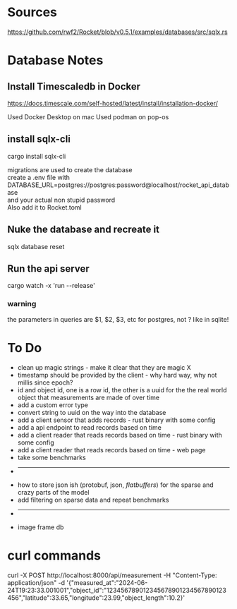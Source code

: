 # Sources
https://github.com/rwf2/Rocket/blob/v0.5.1/examples/databases/src/sqlx.rs


# Database Notes

## Install Timescaledb in Docker

https://docs.timescale.com/self-hosted/latest/install/installation-docker/

Used Docker Desktop on mac
Used podman on pop-os


## install sqlx-cli

cargo install sqlx-cli

migrations are used to create the database    
create a .env file with    
DATABASE_URL=postgres://postgres:password@localhost/rocket_api_database    
and your actual non stupid password    
Also add it to Rocket.toml    

## Nuke the database and recreate it

sqlx database reset

## Run the api server

cargo watch -x 'run --release'

### warning

the parameters in queries are $1, $2, $3, etc for postgres, not ? like in sqlite!

# To Do
* clean up magic strings - make it clear that they are magic X
* timestamp should be provided by the client - why hard way, why not millis since epoch?
* id and object id, one is a row id, the other is a uuid for the the real world object that measurements are made of
  over time
* add a custom error type  
* convert string to uuid on the way into the database  
* add a client sensor that adds records - rust binary with some config
* add a api endpoint to read records based on time
* add a client reader that reads records based on time - rust binary with some config
* add a client reader that reads records based on time - web page
* take some benchmarks
* ------------------------------------------------
* how to store json ish (protobuf, json, *flatbuffers*) for the sparse and crazy parts of the model
* add filtering on sparse data and repeat benchmarks
* ------------------------------------------------
* image frame db


# curl commands

curl -X POST http://localhost:8000/api/measurement -H "Content-Type: application/json" -d '{"measured_at":"2024-06-24T19:23:33.001001","object_id":"123456789012345678901234567890123456","latitude":33.65,"longitude":23.99,"object_length":10.2}'
